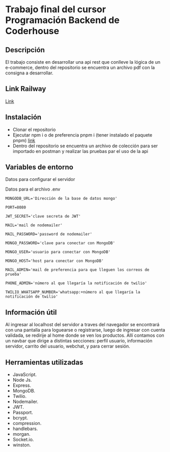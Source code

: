 # Trabajo final del cursor Programación Backend de Coderhouse

## Descripción

El trabajo consiste en desarrollar una api rest que conlleve la lógica de un e-commerce, dentro del repositorio se
encuentra un archivo pdf con la consigna a desarrollar.

## Link Railway
[Link](backend-entregafinal-production.up.railway.app) 

## Instalación

- Clonar el repositorio
- Ejecutar npm i o de preferencia pnpm i (tener instalado el paquete pnpm) [link](https://pnpm.io/)
- Dentro del repositorio se encuentra un archivo de colección para ser importado en postman y realizar las pruebas par
  el uso de la api

## Variables de entorno

Datos para configurar el servidor

Datos para el archivo .env

    MONGODB_URL='Dirección de la base de datos mongo'

    PORT=8080

    JWT_SECRET='clave secreta de JWT'

    MAIL='mail de nodemailer'

    MAIL_PASSWORD='password de nodemailer'

    MONGO_PASSWORD='clave para conectar con MongoDB'

    MONGO_USER='usuario para conectar con MongoDB'

    MONGO_HOST='host para conectar con MongoDB'

    MAIL_ADMIN='mail de preferencia para que lleguen los correos de prueba'

    PHONE_ADMIN='número al que llegaría la notificación de twilio'

    TWILIO_WHATSAPP_NUMBER='whatsapp:+número al que llegaría la notificación de twilio'

## Información útil

Al ingresar al localhost del servidor a traves del navegador se encontrará con una pantalla para loguearse o registrarse, 
luego de ingresar con cuenta validada, se redirije al home donde se ven los productos.
Allí contamos con un navbar que dirige a distintas secciones: perfil usuario, información servidor, carrito del usuario, webchat, y para cerrar sesión.

## Herramientas utilizadas

- JavaScript.
- Node Js.
- Express.
- MongoDB.
- Twilio.
- Nodemailer.
- JWT.
- Passport.
- bcrypt.
- compression.
- handlebars.
- morgan.
- Socket.io.
- winston.
